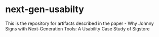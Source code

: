 # next-gen-usabilty
This is the repository for artifacts described in the paper - Why Johnny Signs with Next-Generation Tools: A Usability Case Study of Sigstore
